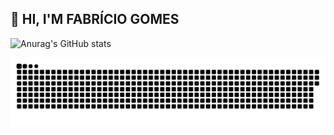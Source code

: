 ## 👋 HI, I'M FABRÍCIO GOMES

![Anurag's GitHub stats](https://github-readme-stats.vercel.app/api?username=f-gsantos&theme=shadow_red&show_icons=true)

![snake gif](https://github.com/F-gsantos/F-gsantos/blob/output/github-contribution-grid-snake.svg)
<!---
F-gsantos/F-gsantos is a ✨ special ✨ repository because its `README.md` (this file) appears on your GitHub profile.
You can click the Preview link to take a look at your changes.
--->
